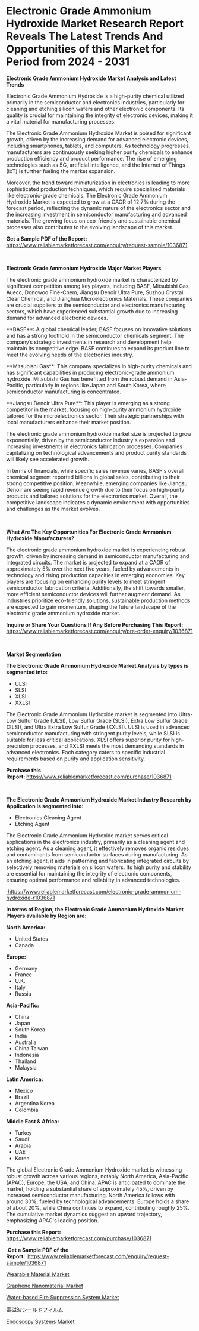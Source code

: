 <p><h1>Electronic Grade Ammonium Hydroxide Market Research Report Reveals The Latest Trends And Opportunities of this Market for Period from 2024 - 2031</h1></p><p><strong>Electronic Grade Ammonium Hydroxide Market Analysis and Latest Trends</strong></p>
<p><p>Electronic Grade Ammonium Hydroxide is a high-purity chemical utilized primarily in the semiconductor and electronics industries, particularly for cleaning and etching silicon wafers and other electronic components. Its quality is crucial for maintaining the integrity of electronic devices, making it a vital material for manufacturing processes.</p><p>The Electronic Grade Ammonium Hydroxide Market is poised for significant growth, driven by the increasing demand for advanced electronic devices, including smartphones, tablets, and computers. As technology progresses, manufacturers are continuously seeking higher purity chemicals to enhance production efficiency and product performance. The rise of emerging technologies such as 5G, artificial intelligence, and the Internet of Things (IoT) is further fueling the market expansion.</p><p>Moreover, the trend toward miniaturization in electronics is leading to more sophisticated production techniques, which require specialized materials like electronic-grade chemicals. The Electronic Grade Ammonium Hydroxide Market is expected to grow at a CAGR of 12.7% during the forecast period, reflecting the dynamic nature of the electronics sector and the increasing investment in semiconductor manufacturing and advanced materials. The growing focus on eco-friendly and sustainable chemical processes also contributes to the evolving landscape of this market.</p></p>
<p><strong>Get a Sample PDF of the Report:&nbsp;</strong> <a href="https://www.reliablemarketforecast.com/enquiry/request-sample/1036871">https://www.reliablemarketforecast.com/enquiry/request-sample/1036871</a></p>
<p>&nbsp;</p>
<p><strong>Electronic Grade Ammonium Hydroxide Major Market Players</strong></p>
<p><p>The electronic grade ammonium hydroxide market is characterized by significant competition among key players, including BASF, Mitsubishi Gas, Auecc, Donowoo Fine-Chem, Jiangsu Denoir Ultra Pure, Suzhou Crystal Clear Chemical, and Jianghua Microelectronics Materials. These companies are crucial suppliers to the semiconductor and electronics manufacturing sectors, which have experienced substantial growth due to increasing demand for advanced electronic devices.</p><p>**BASF**: A global chemical leader, BASF focuses on innovative solutions and has a strong foothold in the semiconductor chemicals segment. The company’s strategic investments in research and development help maintain its competitive edge. BASF continues to expand its product line to meet the evolving needs of the electronics industry.</p><p>**Mitsubishi Gas**: This company specializes in high-purity chemicals and has significant capabilities in producing electronic-grade ammonium hydroxide. Mitsubishi Gas has benefitted from the robust demand in Asia-Pacific, particularly in regions like Japan and South Korea, where semiconductor manufacturing is concentrated.</p><p>**Jiangsu Denoir Ultra Pure**: This player is emerging as a strong competitor in the market, focusing on high-purity ammonium hydroxide tailored for the microelectronics sector. Their strategic partnerships with local manufacturers enhance their market position.</p><p>The electronic grade ammonium hydroxide market size is projected to grow exponentially, driven by the semiconductor industry's expansion and increasing investments in electronics fabrication processes. Companies capitalizing on technological advancements and product purity standards will likely see accelerated growth.</p><p>In terms of financials, while specific sales revenue varies, BASF's overall chemical segment reported billions in global sales, contributing to their strong competitive position. Meanwhile, emerging companies like Jiangsu Denoir are seeing rapid revenue growth due to their focus on high-purity products and tailored solutions for the electronics market. Overall, the competitive landscape indicates a dynamic environment with opportunities and challenges as the market evolves.</p></p>
<p>&nbsp;</p>
<p><strong>What Are The Key Opportunities For Electronic Grade Ammonium Hydroxide Manufacturers?</strong></p>
<p><p>The electronic grade ammonium hydroxide market is experiencing robust growth, driven by increasing demand in semiconductor manufacturing and integrated circuits. The market is projected to expand at a CAGR of approximately 5% over the next five years, fueled by advancements in technology and rising production capacities in emerging economies. Key players are focusing on enhancing purity levels to meet stringent semiconductor fabrication criteria. Additionally, the shift towards smaller, more efficient semiconductor devices will further augment demand. As industries prioritize eco-friendly solutions, sustainable production methods are expected to gain momentum, shaping the future landscape of the electronic grade ammonium hydroxide market.</p></p>
<p><strong>Inquire or Share Your Questions If Any Before Purchasing This Report:</strong> <a href="https://www.reliablemarketforecast.com/enquiry/pre-order-enquiry/1036871">https://www.reliablemarketforecast.com/enquiry/pre-order-enquiry/1036871</a></p>
<p>&nbsp;</p>
<p><strong>Market Segmentation</strong></p>
<p><strong>The Electronic Grade Ammonium Hydroxide Market Analysis by types is segmented into:</strong></p>
<p><ul><li>ULSI</li><li>SLSI</li><li>XLSI</li><li>XXLSI</li></ul></p>
<p><p>The Electronic Grade Ammonium Hydroxide market is segmented into Ultra-Low Sulfur Grade (ULSI), Low Sulfur Grade (SLSI), Extra Low Sulfur Grade (XLSI), and Ultra Extra Low Sulfur Grade (XXLSI). ULSI is used in advanced semiconductor manufacturing with stringent purity levels, while SLSI is suitable for less critical applications. XLSI offers superior purity for high-precision processes, and XXLSI meets the most demanding standards in advanced electronics. Each category caters to specific industrial requirements based on purity and application sensitivity.</p></p>
<p><strong>Purchase this Report:&nbsp;</strong><a href="https://www.reliablemarketforecast.com/purchase/1036871">https://www.reliablemarketforecast.com/purchase/1036871</a></p>
<p>&nbsp;</p>
<p><strong>The Electronic Grade Ammonium Hydroxide Market Industry Research by Application is segmented into:</strong></p>
<p><ul><li>Electronics Cleaning Agent</li><li>Etching Agent</li></ul></p>
<p><p>The Electronic Grade Ammonium Hydroxide market serves critical applications in the electronics industry, primarily as a cleaning agent and etching agent. As a cleaning agent, it effectively removes organic residues and contaminants from semiconductor surfaces during manufacturing. As an etching agent, it aids in patterning and fabricating integrated circuits by selectively removing materials on silicon wafers. Its high purity and stability are essential for maintaining the integrity of electronic components, ensuring optimal performance and reliability in advanced technologies.</p></p>
<p><a href="https://www.reliablemarketforecast.com/electronic-grade-ammonium-hydroxide-r1036871">&nbsp;https://www.reliablemarketforecast.com/electronic-grade-ammonium-hydroxide-r1036871</a></p>
<p><strong>In terms of Region, the Electronic Grade Ammonium Hydroxide Market Players available by Region are:</strong></p>
<p>
    <p> <strong> North America: </strong>
        <ul>
            <li>United States</li>
            <li>Canada</li>
        </ul>
        </p> 
    <p> <strong> Europe: </strong>
        <ul>
            <li>Germany</li>
            <li>France</li>
            <li>U.K.</li>
            <li>Italy</li>
            <li>Russia</li>
        </ul>
        </p> 
    <p> <strong> Asia-Pacific: </strong>
        <ul>
            <li>China</li>
            <li>Japan</li>
            <li>South Korea</li>
            <li>India</li>
            <li>Australia</li>
            <li>China Taiwan</li>
            <li>Indonesia</li>
            <li>Thailand</li>
            <li>Malaysia</li>
        </ul>
        </p> 
    <p> <strong> Latin America: </strong>
        <ul>
            <li>Mexico</li>
            <li>Brazil</li>
            <li>Argentina Korea</li>
            <li>Colombia</li>
        </ul>
        </p> 
    <p> <strong> Middle East & Africa: </strong>
        <ul>
            <li>Turkey</li>
            <li>Saudi</li>
            <li>Arabia</li>
            <li>UAE</li>
            <li>Korea</li>
        </ul>
    </p>
    </p>
<p><p>The global Electronic Grade Ammonium Hydroxide market is witnessing robust growth across various regions, notably North America, Asia-Pacific (APAC), Europe, the USA, and China. APAC is anticipated to dominate the market, holding a substantial share of approximately 45%, driven by increased semiconductor manufacturing. North America follows with around 30%, fueled by technological advancements. Europe holds a share of about 20%, while China continues to expand, contributing roughly 25%. The cumulative market dynamics suggest an upward trajectory, emphasizing APAC's leading position.</p></p>
<p><strong>Purchase this Report: </strong><a href="https://www.reliablemarketforecast.com/purchase/1036871">https://www.reliablemarketforecast.com/purchase/1036871</a></p>
<p>&nbsp;<strong>Get a Sample PDF of the Report:&nbsp;&nbsp;</strong><a href="https://www.reliablemarketforecast.com/enquiry/request-sample/1036871">https://www.reliablemarketforecast.com/enquiry/request-sample/1036871</a></p>
<p><strong></strong></p>
<p><p><a href="https://issuu.com/reportprime-2/docs/wearable-material-market-size-2030._9ce5c8d9c79b7f">Wearable Material Market</a></p><p><a href="https://www.linkedin.com/pulse/market-forecast-global-graphene-nanomaterial-trends-impact-dyfrc?trackingId=gRtqeW2fSbOg2L4qivIYFA%3D%3D">Graphene Nanomaterial Market</a></p><p><a href="https://medium.com/@josefahauck2023/this-report-aims-to-provide-a-comprehensive-presentation-of-the-global-market-for-water-based-fire-16cc2c0d08bb">Water-based Fire Suppression System Market</a></p><p><a href="https://medium.com/@cryptoasu_20150/electromagnetic-wave-shield-film-market-%E3%81%AE%E3%82%B0%E3%83%AD%E3%83%BC%E3%83%90%E3%83%AB%E5%B8%82%E5%A0%B4%E6%A6%82%E8%A6%81%E3%81%AF-%E4%B8%96%E7%95%8C%E3%81%8A%E3%82%88%E3%81%B3%E4%B8%BB%E8%A6%81%E5%B8%82%E5%A0%B4%E3%81%AB%E3%81%8A%E3%81%91%E3%82%8B%E6%A5%AD%E7%95%8C%E3%81%AB%E5%BD%B1%E9%9F%BF%E3%82%92%E4%B8%8E%E3%81%88%E3%82%8B%E4%B8%BB%E8%A6%81%E3%81%AA%E3%83%88%E3%83%AC%E3%83%B3%E3%83%89%E3%81%AB%E3%81%A4%E3%81%84%E3%81%A6-%E7%8B%AC%E8%87%AA%E3%81%AE%E8%A6%96%E7%82%B9%E3%82%92%E6%8F%90%E4%BE%9B%E3%81%97%E3%81%BE%E3%81%99-aabdefac62c7">電磁波シールドフィルム</a></p><p><a href="https://github.com/sofayahoo2023/Market-Research-Report-List-6/blob/main/endoscopy-systems-market.md">Endoscopy Systems Market</a></p></p>